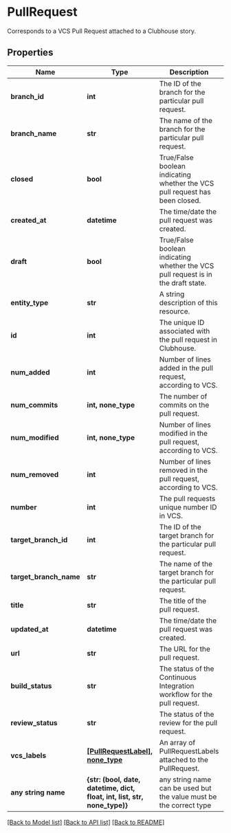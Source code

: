 # PullRequest

Corresponds to a VCS Pull Request attached to a Clubhouse story.
## Properties
Name | Type | Description | Notes
------------ | ------------- | ------------- | -------------
**branch_id** | **int** | The ID of the branch for the particular pull request. | 
**branch_name** | **str** | The name of the branch for the particular pull request. | 
**closed** | **bool** | True/False boolean indicating whether the VCS pull request has been closed. | 
**created_at** | **datetime** | The time/date the pull request was created. | 
**draft** | **bool** | True/False boolean indicating whether the VCS pull request is in the draft state. | 
**entity_type** | **str** | A string description of this resource. | 
**id** | **int** | The unique ID associated with the pull request in Clubhouse. | 
**num_added** | **int** | Number of lines added in the pull request, according to VCS. | 
**num_commits** | **int, none_type** | The number of commits on the pull request. | 
**num_modified** | **int, none_type** | Number of lines modified in the pull request, according to VCS. | 
**num_removed** | **int** | Number of lines removed in the pull request, according to VCS. | 
**number** | **int** | The pull requests unique number ID in VCS. | 
**target_branch_id** | **int** | The ID of the target branch for the particular pull request. | 
**target_branch_name** | **str** | The name of the target branch for the particular pull request. | 
**title** | **str** | The title of the pull request. | 
**updated_at** | **datetime** | The time/date the pull request was created. | 
**url** | **str** | The URL for the pull request. | 
**build_status** | **str** | The status of the Continuous Integration workflow for the pull request. | [optional] 
**review_status** | **str** | The status of the review for the pull request. | [optional] 
**vcs_labels** | [**[PullRequestLabel], none_type**](PullRequestLabel.md) | An array of PullRequestLabels attached to the PullRequest. | [optional] 
**any string name** | **{str: (bool, date, datetime, dict, float, int, list, str, none_type)}** | any string name can be used but the value must be the correct type | [optional]

[[Back to Model list]](../README.md#documentation-for-models) [[Back to API list]](../README.md#documentation-for-api-endpoints) [[Back to README]](../README.md)



